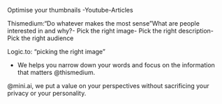 Optimise your thumbnails
-Youtube-Articles

Thismedium:“Do whatever makes the most sense”What are people interested in and why?- Pick the right image- Pick the right description- Pick the right audience

Logic.to: “picking the right image”


+ We helps you narrow down your words and focus on the information that matters @thismedium.

@mini.ai, we put a value on your perspectives without sacrificing your privacy or your personality.

